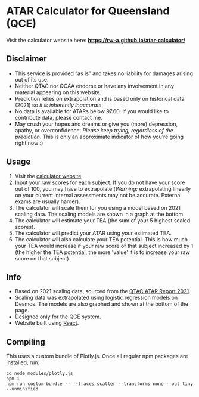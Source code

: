# ATAR Calculator for Queensland (QCE)
Visit the calculator website here: **https://rw-a.github.io/atar-calculator/**

## Disclaimer
- This service is provided “as is” and takes no liability for damages arising out of its use.
- Neither QTAC nor QCAA endorse or have any involvement in any material appearing on this website.
- Prediction relies on extrapolation and is based only on historical data (2021) so *it is inherently inaccurate.*
- No data is available for ATARs below 97.60. If you would like to contribute data, please contact me.
- May crush your hopes and dreams or give you (more) depression, apathy, or overconfidence. *Please keep trying, regardless of the prediction*. This is only an approximate indicator of how you’re going right now :)

## Usage
1. Visit the [calculator website](https://rw-a.github.io/atar-calculator/).
2. Input your raw scores for each subject. If you do not have your score out of 100, you may have to extrapolate (*Warning:* extrapolating linearly on your current internal assessments may not be accurate. External exams are usually harder).
3. The calculator will scale them for you using a model based on 2021 scaling data. The scaling models are shown in a graph at the bottom.
4. The calculator will estimate your TEA (the sum of your 5 highest scaled scores).
5. The calculator will predict your ATAR using your estimated TEA.
6. The calculator will also calculate your TEA potential. This is how much your TEA would increase if your raw score of that subject increased by 1 (the higher the TEA potential, the more 'value' it is to increase your raw score on that subject).

## Info
- Based on 2021 scaling data, sourced from the [QTAC ATAR Report 2021](https://www.qtac.edu.au/wp-content/uploads/2022/02/QTAC-ATAR-Report-2021.pdf).
- Scaling data was extrapolated using logistic regression models on Desmos. The models are also graphed and shown at the bottom of the page.
- Designed only for the QCE system.
- Website built using [React](https://reactjs.org/).

## Compiling
This uses a custom bundle of Plotly.js. Once all regular npm packages are installed, run:
```
cd node_modules/plotly.js
npm i
npm run custom-bundle -- --traces scatter --transforms none --out tiny --unminified
```
